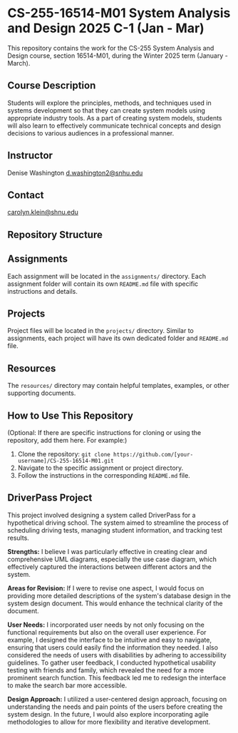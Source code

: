 # CS-255-16514-M01 System Analysis and Design 2025 C-1 (Jan - Mar)

This repository contains the work for the CS-255 System Analysis and Design course, section 16514-M01, during the Winter 2025 term (January - March).

## Course Description
Students will explore the principles, methods, and techniques used in systems development so that they can create system models using appropriate industry tools. As a part of creating system models, students will also learn to effectively communicate technical concepts and design decisions to various audiences in a professional manner.


## Instructor

Denise Washington  d.washington2@snhu.edu

## Contact

carolyn.klein@shnu.edu

## Repository Structure
## Assignments

Each assignment will be located in the `assignments/` directory.  Each assignment folder will contain its own `README.md` file with specific instructions and details.

## Projects

Project files will be located in the `projects/` directory.  Similar to assignments, each project will have its own dedicated folder and `README.md` file.

## Resources

The `resources/` directory may contain helpful templates, examples, or other supporting documents.

## How to Use This Repository

(Optional:  If there are specific instructions for cloning or using the repository, add them here. For example:)

1. Clone the repository: `git clone https://github.com/[your-username]/CS-255-16514-M01.git`
2. Navigate to the specific assignment or project directory.
3. Follow the instructions in the corresponding `README.md` file.


## DriverPass Project

This project involved designing a system called DriverPass for a hypothetical driving school. The system aimed to streamline the process of scheduling driving tests, managing student information, and tracking test results.

**Strengths:** I believe I was particularly effective in creating clear and comprehensive UML diagrams, especially the use case diagram, which effectively captured the interactions between different actors and the system.

**Areas for Revision:** If I were to revise one aspect, I would focus on providing more detailed descriptions of the system's database design in the system design document. This would enhance the technical clarity of the document.

**User Needs:** I incorporated user needs by not only focusing on the functional requirements but also on the overall user experience. For example, I designed the interface to be intuitive and easy to navigate, ensuring that users could easily find the information they needed. I also considered the needs of users with disabilities by adhering to accessibility guidelines. To gather user feedback, I conducted hypothetical usability testing with friends and family, which revealed the need for a more prominent search function. This feedback led me to redesign the interface to make the search bar more accessible.

**Design Approach:** I utilized a user-centered design approach, focusing on understanding the needs and pain points of the users before creating the system design. In the future, I would also explore incorporating agile methodologies to allow for more flexibility and iterative development.

